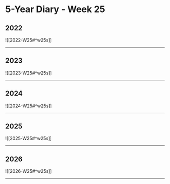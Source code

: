 # 5-Year Diary - Week 25

## 2022
![[2022-W25#^w25s]]

---
## 2023
![[2023-W25#^w25s]]

---
## 2024
![[2024-W25#^w25s]]

---
## 2025
![[2025-W25#^w25s]]

---
## 2026
![[2026-W25#^w25s]]

---